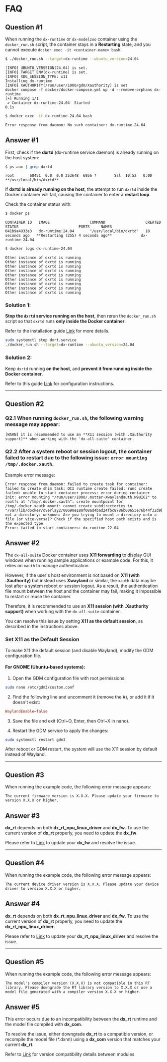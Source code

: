 # FAQ

## Question #1

When running the `dx-runtime` or `dx-modelzoo` container using the `docker_run.sh` script, the container stays in a **Restarting** state, and you cannot execute `docker exec -it <container-name> bash`.

```bash
$ ./docker_run.sh --target=dx-runtime --ubuntu_version=24.04
```

```plaintext
[INFO] UBUNTU_VERSSION(24.04) is set.
[INFO] TARGET_ENV(dx-runtime) is set.
[INFO] XDG_SESSION_TYPE: x11
Installing dx-runtime
[INFO] XAUTHORITY(/run/user/1000/gdm/Xauthority) is set
docker compose -f docker/docker-compose.yml up -d --remove-orphans dx-runtime
[+] Running 1/1
 ✔ Container dx-runtime-24.04  Started                                                                                                                                        0.1s 
```

```bash
$ docker exec -it dx-rumtime-24.04 bash
```

```plaintext
Error response from daemon: No such container: dx-rumtime-24.04
```

## Answer #1

First, check if the **dxrtd** (dx-runtime service daemon) is already running on the host system:

```bash
$ ps aux | grep dxrtd
```

```plaintext
root       60451  0.0  0.0 253648  6956 ?        Ssl  10:52   0:00 **/usr/local/bin/dxrtd**
```

If **dxrtd is already running on the host**, the attempt to run `dxrtd` inside the Docker container will fail, causing the container to enter a **restart loop**.

Check the container status with:

```bash
$ docker ps 
```

```plaintext
CONTAINER ID   IMAGE                  COMMAND                  CREATED          STATUS                           PORTS     NAMES
041b9a4933e3   dx-runtime:24.04       "/usr/local/bin/dxrtd"   18 seconds ago   **Restarting (255) 4 seconds ago**             dx-runtime-24.04
```

```bash
$ docker logs dx-runtime-24.04 
```

```plaintext
Other instance of dxrtd is running
Other instance of dxrtd is running
Other instance of dxrtd is running
Other instance of dxrtd is running
Other instance of dxrtd is running
Other instance of dxrtd is running
Other instance of dxrtd is running
Other instance of dxrtd is running
Other instance of dxrtd is running
```

### Solution 1:

**Stop the `dxrtd` service running on the host**, then rerun the `docker_run.sh` script so that `dxrtd` runs **only inside the Docker container**.

Refer to the installation guide [Link](/docs/source/installation.md#run-the-docker-container) for more details.

```bash
sudo systemctl stop dxrt.service
./docker_run.sh --target=dx-runtime --ubuntu_version=24.04
```

### Solution 2:

Keep `dxrtd` running **on the host**, and **prevent it from running inside the Docker container**.

Refer to this guide [Link](/docs/source/installation.md#4-if-you-prefer-to-use-the-service-daemon-running-on-the-host-system-instead-of-inside-the-container) for configuration instructions.

---

## Question #2

### Q2.1 When running `docker_run.sh`, the following warning message may appear:
```
[WARN] it is recommended to use an **X11 session (with .Xauthority support)** when working with the 'dx-all-suite' container.
```

### Q2.2 After a system reboot or session logout, the container failed to restart due to the following issue: `error mounting /tmp/.docker.xauth`.

Example error message:
```
Error response from daemon: failed to create task for container: failed to create shim task: OCI runtime create failed: runc create failed: unable to start container process: error during container init: error mounting "/run/user/1000/.mutter-Xwaylandauth.N9UI62" to rootfs at "/tmp/.docker.xauth": create mountpoint for /tmp/.docker.xauth mount: cannot create subdirectories in "/var/lib/docker/overlay2/00690e188f08ad4bad24fbc8786b00653e76b44f32d9b88b1ae5ed1e2d7654c8/merged/tmp/.docker.xauth": not a directory: unknown: Are you trying to mount a directory onto a file (or vice-versa)? Check if the specified host path exists and is the expected type
Error: failed to start containers: dx-runtime-22.04
```

## Answer #2

The `dx-all-suite` Docker container uses **X11 forwarding** to display GUI windows when running sample applications or example code. For this, it relies on `xauth` to manage authentication.

However, if the user's host environment is not based on **X11 (with .Xauthority)** but instead uses **Xwayland** or similar, the `xauth` data may be lost after a system reboot or session logout. As a result, the authentication file mount between the host and the container may fail, making it impossible to restart or reuse the container.


Therefore, it is recommended to use an **X11 session (with .Xauthority support)** when working with the `dx-all-suite` container.

You can resolve this issue by setting **X11 as the default session**, as described in the instructions above.

### Set X11 as the Default Session

To make X11 the default session (and disable Wayland), modify the GDM configuration file.

#### For GNOME (Ubuntu-based systems):

1. Open the GDM configuration file with root permissions:

```bash
sudo nano /etc/gdm3/custom.conf
```

2. Find the following line and uncomment it (remove the #), or add it if it doesn't exist:

```conf
WaylandEnable=false
```
3. Save the file and exit (Ctrl+O, Enter, then Ctrl+X in nano).

4. Restart the GDM service to apply the changes:

```bash
sudo systemctl restart gdm3
```

After reboot or GDM restart, the system will use the X11 session by default instead of Wayland.

---

## Question #3

When running the example code, the following error message appears:

```
The current firmware version is X.X.X. Please update your firmware to version X.X.X or higher.
```

## Answer #3

**dx_rt** depends on both **dx_rt_npu_linux_driver** and **dx_fw**. To use the current version of **dx_rt** properly, you need to update the **dx_fw**.

Please refer to [Link](/docs/source/installation.md#update-dx_fw-firmware-image) to update your **dx_fw** and resolve the issue.

---

## Question #4

When running the example code, the following error message appears:

```
The current device driver version is X.X.X. Please update your device driver to version X.X.X or higher.
```

## Answer #4

**dx_rt** depends on both **dx_rt_npu_linux_driver** and **dx_fw**. To use the current version of **dx_rt** properly, you need to update the **dx_rt_npu_linux_driver**.

Please refer to [Link](/docs/source/installation.md#1-when-using-a-docker-environment-the-npu-driver-must-be-installed-on-the-host-system) to update your **dx_rt_npu_linux_driver** and resolve the issue.

---

## Question #5

When running the example code, the following error message appears:

```
The model's compiler version (X.X.X) is not compatible in this RT library. Please downgrade the RT library version to X.X.X or use a model file generated with a compiler version X.X.X or higher.
```

## Answer #5

This error occurs due to an incompatibility between the **dx_rt** runtime and the model file compiled with **dx_com**.

To resolve the issue, either downgrade **dx_rt** to a compatible version, or recompile the model file (*.dxnn) using a **dx_com** version that matches your current **dx_rt**.

Refer to [Link](/docs/source/version_compatibility.md) for version compatibility details between modules.

